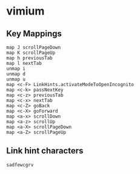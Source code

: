 # vimium

## Key Mappings

```
map J scrollPageDown
map K scrollPageUp
map h previousTab
map l nextTab
unmap i
unmap d
unmap u
map <c-F> LinkHints.activateModeToOpenIncognito
map <c-k> passNextKey
map <c-z> previousTab
map <c-x> nextTab
map <c-Z> goBack
map <c-X> goForward
map <a-x> scrollDown
map <a-z> scrollUp
map <a-X> scrollPageDown
map <a-Z> scrollPageUp
```

## Link hint characters

```
sadfewcgrv
```
